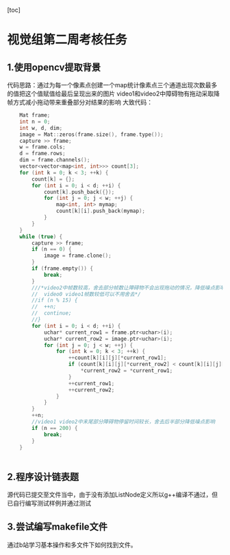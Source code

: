 [toc]

# 视觉组第二周考核任务

## 1.使用opencv提取背景

代码思路：通过为每一个像素点创建一个map统计像素点三个通道出现次数最多的值把这个值赋值给最后呈现出来的图片
video1和video2中障碍物有拖动采取降帧方式减小拖动带来重叠部分对结果的影响
大致代码：

```c++
	Mat frame;
	int n = 0;
	int w, d, dim;
	image = Mat::zeros(frame.size(), frame.type());
	capture >> frame;
	w = frame.cols;
	d = frame.rows;
	dim = frame.channels();
	vector<vector<map<int, int>>> count[3];
	for (int k = 0; k < 3; ++k) {
		count[k] = {};
		for (int i = 0; i < d; ++i) {
			count[k].push_back({});
			for (int j = 0; j < w; ++j) {
				map<int, int> mymap;
				count[k][i].push_back(mymap);
			}
		}
	}
	while (true) {
		capture >> frame;
		if (n == 0) {
			image = frame.clone();
		}
		if (frame.empty()) {
			break;
		}
		///*video2中帧数较高，舍去部分帧数让障碍物不会出现拖动的情况，降低噪点影响同时加速
		//  video0 video1帧数较低可以不用舍去*/
		//if (n % 15) {
		//	++n;
		//	continue;
		//}
		for (int i = 0; i < d; ++i) {
			uchar* current_row1 = frame.ptr<uchar>(i);
			uchar* current_row2 = image.ptr<uchar>(i);
			for (int j = 0; j < w; ++j) {
				for (int k = 0; k < 3; ++k) {
					++count[k][i][j][*current_row1];
					if (count[k][i][j][*current_row2] < count[k][i][j][*current_row1]) {
						*current_row2 = *current_row1;
					}
					++current_row1;
					++current_row2;
				}
			}
		}
		++n;
		//video1 video2中末尾部分障碍物停留时间较长，舍去后半部分降低噪点影响
		if (n == 200) {
			break;
		}
	}
	
```

## 2.程序设计链表题

源代码已提交至文件当中，由于没有添加ListNode定义所以g++编译不通过，但已自行编写测试样例并通过测试

## 3.尝试编写makefile文件

通过b站学习基本操作和多文件下如何找到文件。